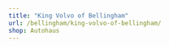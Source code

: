 ```yaml
---
title: "King Volvo of Bellingham"
url: /bellingham/king-volvo-of-bellingham/
shop: Autohaus
---
```


